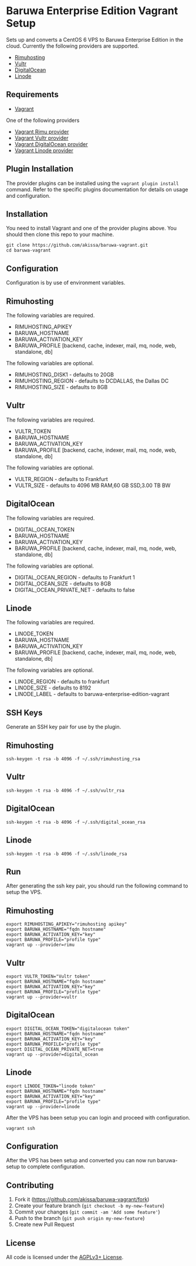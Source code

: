 # Baruwa Enterprise Edition Vagrant Setup

Sets up and converts a CentOS 6 VPS to Baruwa Enterprise Edition in the cloud.
Currently the following providers are supported.

* [Rimuhosting](http://rimuhosting.com/?r=41325919050882007081895014642231402396)
* [Vultr](http://www.vultr.com/?ref=7040437)
* [DigitalOcean](https://www.digitalocean.com/?refcode=2e62b2989fc4)
* [Linode](https://www.linode.com/?r=f3c4f62f65cc04d7542d57c077ebf83df1962d8a)

## Requirements

* [Vagrant](https://www.vagrantup.com/)

One of the following providers

* [Vagrant Rimu provider](https://github.com/akissa/vagrant-rimu)
* [Vagrant Vultr provider](https://github.com/p0deje/vagrant-vultr)
* [Vagrant DigitalOcean provider](https://github.com/smdahlen/vagrant-digitalocean)
* [Vagrant Linode provider](https://github.com/displague/vagrant-linode)

## Plugin Installation

The provider plugins can be installed using the `vagrant plugin install` command.
Refer to the specific plugins documentation for details on usage and configuration.

## Installation

You need to install Vagrant and one of the provider plugins above.
You should then clone this repo to your machine.

    git clone https://github.com/akissa/baruwa-vagrant.git
    cd baruwa-vagrant

## Configuration

Configuration is by use of environment variables.

## Rimuhosting

The following variables are required.

* RIMUHOSTING_APIKEY
* BARUWA_HOSTNAME
* BARUWA_ACTIVATION_KEY
* BARUWA_PROFILE [backend, cache, indexer, mail, mq, node, web, standalone, db]

The following variables are optional.

* RIMUHOSTING_DISK1 - defaults to 20GB
* RIMUHOSTING_REGION - defaults to DCDALLAS, the Dallas DC
* RIMUHOSTING_SIZE - defaults to 8GB

## Vultr

The following variables are required.

* VULTR_TOKEN
* BARUWA_HOSTNAME
* BARUWA_ACTIVATION_KEY
* BARUWA_PROFILE [backend, cache, indexer, mail, mq, node, web, standalone, db]

The following variables are optional.

* VULTR_REGION - defaults to Frankfurt
* VULTR_SIZE - defaults to 4096 MB RAM,60 GB SSD,3.00 TB BW

## DigitalOcean

The following variables are required.

* DIGITAL_OCEAN_TOKEN
* BARUWA_HOSTNAME
* BARUWA_ACTIVATION_KEY
* BARUWA_PROFILE [backend, cache, indexer, mail, mq, node, web, standalone, db]

The following variables are optional.

* DIGITAL_OCEAN_REGION - defaults to Frankfurt 1
* DIGITAL_OCEAN_SIZE - defaults to 8GB
* DIGITAL_OCEAN_PRIVATE_NET - defaults to false

## Linode

The following variables are required.

* LINODE_TOKEN
* BARUWA_HOSTNAME
* BARUWA_ACTIVATION_KEY
* BARUWA_PROFILE [backend, cache, indexer, mail, mq, node, web, standalone, db]

The following variables are optional.

* LINODE_REGION - defaults to frankfurt
* LINODE_SIZE - defaults to 8192
* LINODE_LABEL - defaults to baruwa-enterprise-edition-vagrant

## SSH Keys

Generate an SSH key pair for use by the plugin.

## Rimuhosting

    ssh-keygen -t rsa -b 4096 -f ~/.ssh/rimuhosting_rsa

## Vultr

    ssh-keygen -t rsa -b 4096 -f ~/.ssh/vultr_rsa

## DigitalOcean

    ssh-keygen -t rsa -b 4096 -f ~/.ssh/digital_ocean_rsa

## Linode

    ssh-keygen -t rsa -b 4096 -f ~/.ssh/linode_rsa

## Run

After generating the ssh key pair, you should run the following
command to setup the VPS.

## Rimuhosting

    export RIMUHOSTING_APIKEY="rimuhosting apikey"
    export BARUWA_HOSTNAME="fqdn hostname"
    export BARUWA_ACTIVATION_KEY="key"
    export BARUWA_PROFILE="profile type"
    vagrant up --provider=rimu

## Vultr

    export VULTR_TOKEN="Vultr token"
    export BARUWA_HOSTNAME="fqdn hostname"
    export BARUWA_ACTIVATION_KEY="key"
    export BARUWA_PROFILE="profile type"
    vagrant up --provider=vultr

## DigitalOcean

    export DIGITAL_OCEAN_TOKEN="digitalocean token"
    export BARUWA_HOSTNAME="fqdn hostname"
    export BARUWA_ACTIVATION_KEY="key"
    export BARUWA_PROFILE="profile type"
    export DIGITAL_OCEAN_PRIVATE_NET=true
    vagrant up --provider=digital_ocean

## Linode

    export LINODE_TOKEN="linode token"
    export BARUWA_HOSTNAME="fqdn hostname"
    export BARUWA_ACTIVATION_KEY="key"
    export BARUWA_PROFILE="profile type"
    vagrant up --provider=linode

After the VPS has been setup you can login and proceed with
configuration.

    vagrant ssh

## Configuration

After the VPS has been setup and converted you can now run baruwa-setup
to complete configuration.

## Contributing

1. Fork it (https://github.com/akissa/baruwa-vagrant/fork)
2. Create your feature branch (`git checkout -b my-new-feature`)
3. Commit your changes (`git commit -am 'Add some feature'`)
4. Push to the branch (`git push origin my-new-feature`)
5. Create new Pull Request


## License

All code is licensed under the
[AGPLv3+ License](https://github.com/akissa/baruwa-vagrant/blob/master/LICENSE).
